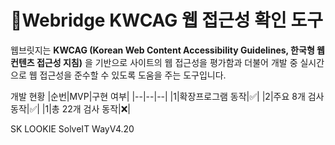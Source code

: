 # 🔭Webridge KWCAG 웹 접근성 확인 도구

  
웹브릿지는 **KWCAG (Korean Web Content Accessibility Guidelines, 한국형 웹 컨텐츠 접근성 지침)** 을 기반으로 사이트의 웹 접근성을 평가함과 더불어 개발 중 실시간으로 웹 접근성을 준수할 수 있도록 도움을 주는 도구입니다.

개발 현황
|순번|MVP|구현 여부|
|--|--|--|
|1|확장프로그램 동작|✅|
|2|주요 8개 검사 동작|✅|
|1|총 22개 검사 동작|❌|

SK LOOKIE SolveIT WayV4.20
